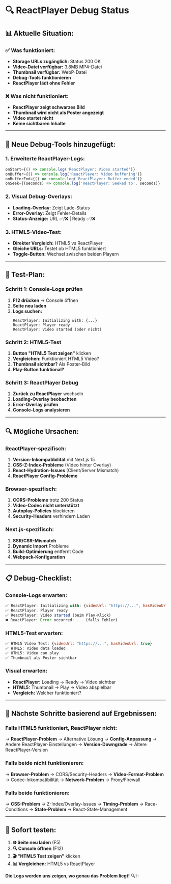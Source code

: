 # 🔍 ReactPlayer Debug Status

## 📊 Aktuelle Situation:

### ✅ Was funktioniert:
- **Storage URLs zugänglich:** Status 200 OK
- **Video-Datei verfügbar:** 3.8MB MP4-Datei
- **Thumbnail verfügbar:** WebP-Datei
- **Debug-Tools funktionieren**
- **ReactPlayer lädt ohne Fehler**

### ❌ Was nicht funktioniert:
- **ReactPlayer zeigt schwarzes Bild**
- **Thumbnail wird nicht als Poster angezeigt**
- **Video startet nicht**
- **Keine sichtbaren Inhalte**

---

## 🎯 Neue Debug-Tools hinzugefügt:

### **1. Erweiterte ReactPlayer-Logs:**
```javascript
onStart={() => console.log('ReactPlayer: Video started')}
onBuffer={() => console.log('ReactPlayer: Video buffering')}
onBufferEnd={() => console.log('ReactPlayer: Buffer ended')}
onSeek={(seconds) => console.log('ReactPlayer: Seeked to', seconds)}
```

### **2. Visual Debug-Overlays:**
- **Loading-Overlay:** Zeigt Lade-Status
- **Error-Overlay:** Zeigt Fehler-Details
- **Status-Anzeige:** URL ✅/❌ | Ready ✅/❌

### **3. HTML5-Video-Test:**
- **Direkter Vergleich:** HTML5 vs ReactPlayer
- **Gleiche URLs:** Testet ob HTML5 funktioniert
- **Toggle-Button:** Wechsel zwischen beiden Playern

---

## 🧪 Test-Plan:

### **Schritt 1: Console-Logs prüfen**
1. **F12 drücken** → Console öffnen
2. **Seite neu laden**
3. **Logs suchen:**
   ```
   ReactPlayer: Initializing with: {...}
   ReactPlayer: Player ready
   ReactPlayer: Video started (oder nicht)
   ```

### **Schritt 2: HTML5-Test**
1. **Button "HTML5 Test zeigen"** klicken
2. **Vergleichen:** Funktioniert HTML5 Video?
3. **Thumbnail sichtbar?** Als Poster-Bild
4. **Play-Button funktional?**

### **Schritt 3: ReactPlayer Debug**
1. **Zurück zu ReactPlayer** wechseln
2. **Loading-Overlay beobachten**
3. **Error-Overlay prüfen**
4. **Console-Logs analysieren**

---

## 🔍 Mögliche Ursachen:

### **ReactPlayer-spezifisch:**
1. **Version-Inkompatibilität** mit Next.js 15
2. **CSS-Z-Index-Probleme** (Video hinter Overlay)
3. **React-Hydration-Issues** (Client/Server Mismatch)
4. **ReactPlayer Config-Probleme**

### **Browser-spezifisch:**
1. **CORS-Probleme** trotz 200 Status
2. **Video-Codec nicht unterstützt**
3. **Autoplay-Policies** blockieren
4. **Security-Headers** verhindern Laden

### **Next.js-spezifisch:**
1. **SSR/CSR-Mismatch**
2. **Dynamic Import** Probleme
3. **Build-Optimierung** entfernt Code
4. **Webpack-Konfiguration**

---

## 📋 Debug-Checklist:

### **Console-Logs erwarten:**
```javascript
✅ ReactPlayer: Initializing with: {videoUrl: "https://...", hasVideoUrl: true}
✅ ReactPlayer: Player ready
✅ ReactPlayer: Video started (beim Play-Klick)
❌ ReactPlayer: Error occurred: ... (falls Fehler)
```

### **HTML5-Test erwarten:**
```javascript
✅ HTML5 Video Test: {videoUrl: "https://...", hasVideoUrl: true}
✅ HTML5: Video data loaded
✅ HTML5: Video can play
✅ Thumbnail als Poster sichtbar
```

### **Visual erwarten:**
- **ReactPlayer:** Loading → Ready → Video sichtbar
- **HTML5:** Thumbnail → Play → Video abspielbar
- **Vergleich:** Welcher funktioniert?

---

## 🎯 Nächste Schritte basierend auf Ergebnissen:

### **Falls HTML5 funktioniert, ReactPlayer nicht:**
→ **ReactPlayer-Problem** → Alternative Lösung
→ **Config-Anpassung** → Andere ReactPlayer-Einstellungen
→ **Version-Downgrade** → Ältere ReactPlayer-Version

### **Falls beide nicht funktionieren:**
→ **Browser-Problem** → CORS/Security-Headers
→ **Video-Format-Problem** → Codec-Inkompatibilität
→ **Network-Problem** → Proxy/Firewall

### **Falls beide funktionieren:**
→ **CSS-Problem** → Z-Index/Overlay-Issues
→ **Timing-Problem** → Race-Conditions
→ **State-Problem** → React-State-Management

---

## 🚀 Sofort testen:

1. **🌐 Seite neu laden** (F5)
2. **🔍 Console öffnen** (F12)
3. **🎬 "HTML5 Test zeigen"** klicken
4. **📊 Vergleichen:** HTML5 vs ReactPlayer

**Die Logs werden uns zeigen, wo genau das Problem liegt!** 🔍✨
